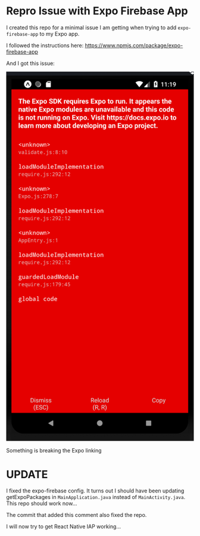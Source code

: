 # Repro Issue with Expo Firebase App

I created this repo for a minimal issue I am getting when trying to add `expo-firebase-app` to my Expo app. 

I followed the instructions here: https://www.npmjs.com/package/expo-firebase-app

And I got this issue:

![screenshot](./issue-screenshot.png)

Something is breaking the Expo linking

# UPDATE

I fixed the expo-firebase config. It turns out I should have been updating getExpoPackages in `MainApplication.java` instead of `MainActivity.java`. This repo should work now...

The commit that added this comment also fixed the repo. 

I will now try to get React Native IAP working...
